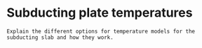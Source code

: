 Subducting plate temperatures
=============================

```{todo}
Explain the different options for temperature models for the subducting slab and how they work.
```